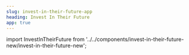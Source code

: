 ```yaml
---
slug: invest-in-their-future-app
heading: Invest In Their Future
app: true
---
```

import InvestInTheirFuture from '../../components/invest-in-their-future-new/invest-in-their-future-new';

<InvestInTheirFuture/>